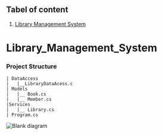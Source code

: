 ## Tabel of content
1. [Library Management System](#Library_Management_System)

# Library_Management_System
### Project Structure
```
| DataAccess
|   |__LibraryDataAcess.c
| Models
|   |__ Book.cs
|   |__ Member.cs
|Services
|   |__ Library.cs
| Program.cs 

```
![Blank diagram](https://github.com/shoyeabaslam/csharp-practice/assets/118368907/5e4b7182-6e9d-4f08-be91-4b730f7aeba7)

